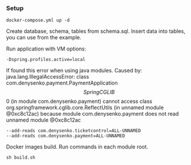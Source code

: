 ### Setup

    docker-compose.yml up -d

Create database, schema, tables from schema.sql.
Insert data into tables, you can use from the example.


Run application with VM options:

    -Dspring.profiles.active=local

If found this error when using java modules. Caused by: java.lang.IllegalAccessError: class com.denysenko.payment.PaymentApplication$$SpringCGLIB$$0 
(in module com.denysenko.payment) cannot access class org.springframework.cglib.core.ReflectUtils (in unnamed module @0xc8c12ac)
because module com.denysenko.payment does not read unnamed module @0xc8c12ac

    --add-reads com.denysenko.ticketcontrol=ALL-UNNAMED
    --add-reads com.denysenko.payment=ALL-UNNAMED

Docker images build. Run commands in each module root.

    sh build.sh


